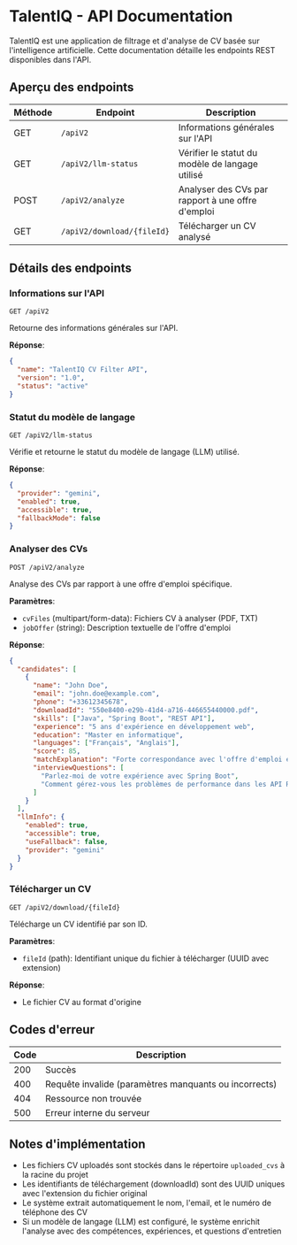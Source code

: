 # TalentIQ - API Documentation

TalentIQ est une application de filtrage et d'analyse de CV basée sur l'intelligence artificielle. Cette documentation détaille les endpoints REST disponibles dans l'API.

## Aperçu des endpoints

| Méthode | Endpoint | Description |
|---------|----------|-------------|
| GET | `/apiV2` | Informations générales sur l'API |
| GET | `/apiV2/llm-status` | Vérifier le statut du modèle de langage utilisé |
| POST | `/apiV2/analyze` | Analyser des CVs par rapport à une offre d'emploi |
| GET | `/apiV2/download/{fileId}` | Télécharger un CV analysé |

## Détails des endpoints

### Informations sur l'API

```
GET /apiV2
```

Retourne des informations générales sur l'API.

**Réponse**:
```json
{
  "name": "TalentIQ CV Filter API",
  "version": "1.0",
  "status": "active"
}
```

### Statut du modèle de langage

```
GET /apiV2/llm-status
```

Vérifie et retourne le statut du modèle de langage (LLM) utilisé.

**Réponse**:
```json
{
  "provider": "gemini",
  "enabled": true,
  "accessible": true,
  "fallbackMode": false
}
```

### Analyser des CVs

```
POST /apiV2/analyze
```

Analyse des CVs par rapport à une offre d'emploi spécifique.

**Paramètres**:
- `cvFiles` (multipart/form-data): Fichiers CV à analyser (PDF, TXT)
- `jobOffer` (string): Description textuelle de l'offre d'emploi

**Réponse**:
```json
{
  "candidates": [
    {
      "name": "John Doe",
      "email": "john.doe@example.com",
      "phone": "+33612345678",
      "downloadId": "550e8400-e29b-41d4-a716-446655440000.pdf",
      "skills": ["Java", "Spring Boot", "REST API"],
      "experience": "5 ans d'expérience en développement web",
      "education": "Master en informatique",
      "languages": ["Français", "Anglais"],
      "score": 85,
      "matchExplanation": "Forte correspondance avec l'offre d'emploi en raison...",
      "interviewQuestions": [
        "Parlez-moi de votre expérience avec Spring Boot",
        "Comment gérez-vous les problèmes de performance dans les API REST?"
      ]
    }
  ],
  "llmInfo": {
    "enabled": true,
    "accessible": true,
    "useFallback": false,
    "provider": "gemini"
  }
}
```

### Télécharger un CV

```
GET /apiV2/download/{fileId}
```

Télécharge un CV identifié par son ID.

**Paramètres**:
- `fileId` (path): Identifiant unique du fichier à télécharger (UUID avec extension)

**Réponse**:
- Le fichier CV au format d'origine

## Codes d'erreur

| Code | Description |
|------|-------------|
| 200 | Succès |
| 400 | Requête invalide (paramètres manquants ou incorrects) |
| 404 | Ressource non trouvée |
| 500 | Erreur interne du serveur |

## Notes d'implémentation

- Les fichiers CV uploadés sont stockés dans le répertoire `uploaded_cvs` à la racine du projet
- Les identifiants de téléchargement (downloadId) sont des UUID uniques avec l'extension du fichier original
- Le système extrait automatiquement le nom, l'email, et le numéro de téléphone des CV
- Si un modèle de langage (LLM) est configuré, le système enrichit l'analyse avec des compétences, expériences, et questions d'entretien 